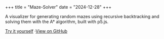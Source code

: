 +++
title = "Maze-Solver"
date = "2024-12-28"
+++

A visualizer for generating random mazes using recursive backtracking and solving them with the A* algorithm, built with p5.js.

[Try it yourself](https://viveksharma2525.github.io/Maze-Solver/) ·[View on GitHub](https://github.com/viveksharma2525/Maze-Solver)